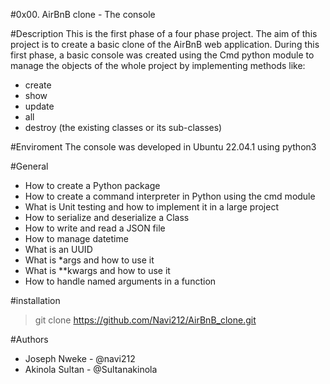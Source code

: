 #0x00. AirBnB clone - The console


#Description
This is the first phase of a four phase project.
The aim of this project is to create a basic clone
of the AirBnB web application.
During this first phase, a basic console was created
using the Cmd python module to manage the objects of
the whole project by implementing methods like:
+ create
+ show
+ update
+ all
+ destroy (the existing classes or its sub-classes)


#Enviroment
The console was developed in Ubuntu 22.04.1 using python3


#General

+    How to create a Python package
+    How to create a command interpreter in Python using the cmd module
+    What is Unit testing and how to implement it in a large project
+    How to serialize and deserialize a Class
+    How to write and read a JSON file
+    How to manage datetime
+    What is an UUID
+    What is *args and how to use it
+    What is **kwargs and how to use it
+    How to handle named arguments in a function


#installation
> git clone https://github.com/Navi212/AirBnB_clone.git


#Authors
+ Joseph Nweke - @navi212
+ Akinola Sultan - @Sultanakinola
